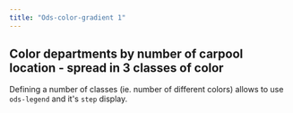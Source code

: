 ```yaml
---
title: "Ods-color-gradient 1"
---
```



## Color departments by number of carpool location - spread in 3 classes of color

Defining a number of classes (ie. number of different colors) allows to use `ods-legend` and it's `step` display.


